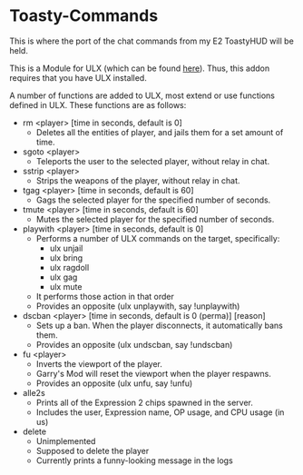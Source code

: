 # Toasty-Commands
This is where the port of the chat commands from my E2 ToastyHUD will be held.

This is a Module for ULX (which can be found [here](https://github.com/TeamUlysses/ulx)). Thus, this addon requires that you have ULX installed.

A number of functions are added to ULX, most extend or use functions defined in ULX. These functions are as follows:

- rm &lt;player&gt; &#91;time in seconds, default is 0&#93;
	- Deletes all the entities of player, and jails them for a set amount of time.
- sgoto &lt;player&gt;
	- Teleports the user to the selected player, without relay in chat.
- sstrip &lt;player&gt;
	- Strips the weapons of the player, without relay in chat.
- tgag &lt;player&gt; &#91;time in seconds, default is 60&#93;
	- Gags the selected player for the specified number of seconds.
- tmute &lt;player&gt; &#91;time in seconds, default is 60&#93;
	- Mutes the selected player for the specified number of seconds.
- playwith &lt;player&gt; &#91;time in seconds, default is 0&#93;
	- Performs a number of ULX commands on the target, specifically:
		- ulx unjail
		- ulx bring
		- ulx ragdoll
		- ulx gag
		- ulx mute
	- It performs those action in that order
	- Provides an opposite (ulx unplaywith, say !unplaywith)
- dscban &lt;player&gt; &#91;time in seconds, default is 0 (perma)&#93; &#91;reason&#93;
	- Sets up a ban. When the player disconnects, it automatically bans them.
	- Provides an opposite (ulx undscban, say !undscban)
- fu &lt;player&gt;
	- Inverts the viewport of the player.
	- Garry's Mod will reset the viewport when the player respawns.
	- Provides an opposite (ulx unfu, say !unfu)
- alle2s
	- Prints all of the Expression 2 chips spawned in the server.
	- Includes the user, Expression name, OP usage, and CPU usage (in us)
- delete
	- Unimplemented
	- Supposed to delete the player
	- Currently prints a funny-looking message in the logs
